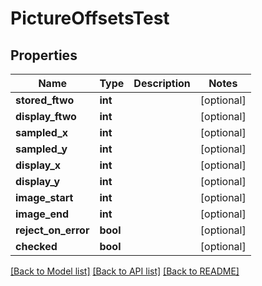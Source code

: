 # PictureOffsetsTest

## Properties
Name | Type | Description | Notes
------------ | ------------- | ------------- | -------------
**stored_ftwo** | **int** |  | [optional] 
**display_ftwo** | **int** |  | [optional] 
**sampled_x** | **int** |  | [optional] 
**sampled_y** | **int** |  | [optional] 
**display_x** | **int** |  | [optional] 
**display_y** | **int** |  | [optional] 
**image_start** | **int** |  | [optional] 
**image_end** | **int** |  | [optional] 
**reject_on_error** | **bool** |  | [optional] 
**checked** | **bool** |  | [optional] 

[[Back to Model list]](../README.md#documentation-for-models) [[Back to API list]](../README.md#documentation-for-api-endpoints) [[Back to README]](../README.md)


